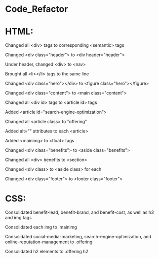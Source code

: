 # Code_Refactor


# HTML:

Changed all &lt;div&gt; tags to corresponding &lt;semantic&gt; tags

Changed &lt;div class="header"&gt; to &lt;div header="header"&gt;

Under header, changed &lt;div&gt; to &lt;nav&gt;

Brought all &lt;li&gt;&lt;/li&gt; tags to the same line

Changed &lt;div class="hero"&gt;&lt;/div&gt; to &lt;figure class="hero"&gt;&lt;/figure&gt;

Changed &lt;div class="content"&gt; to &lt;main class="content"&gt;

Changed all &lt;div id&gt; tags to &lt;article id&gt; tags

Added &lt;article id="search-engine-optimization"&gt;

Changed all &lt;article class&gt; to "offering"

Added alt="" attributes to each &lt;article&gt;

Added &lt;mainimg&gt; to &lt;float&gt; tags

Changed &lt;div class="benefits"&gt; to &lt;aside class="benefits"&gt;

Changed all &lt;div&gt; benefits to &lt;section&gt;

Changed &lt;div class&gt; to &lt;aside class&gt; for each

Changed &lt;div class="footer"&gt; to &lt;footer class="footer"&gt;

# CSS:

Consolidated benefit-lead, benefit-brand, and benefit-cost, as well as h3 and img tags

Consolidated each img to .mainimg

Consolidated social-media-marketing, search-engine-optimization, and online-reputation-management to .offering

Consolidated h2 elements to .offering h2

